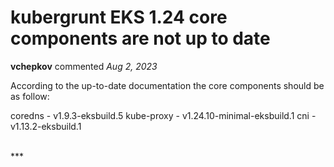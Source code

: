 # kubergrunt EKS 1.24 core components are not up to date

**vchepkov** commented *Aug 2, 2023*

According to the up-to-date documentation the core components should be as follow:

coredns - v1.9.3-eksbuild.5
kube-proxy - v1.24.10-minimal-eksbuild.1
cni - v1.13.2-eksbuild.1

<br />
***


